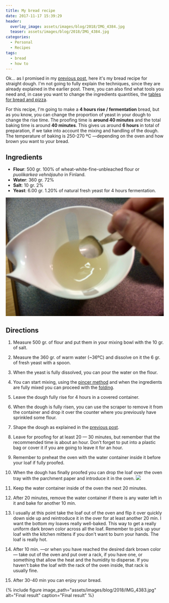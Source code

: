 ```yaml
---
title: My bread recipe
date: 2017-11-17 15:39:29
header:
  overlay_image: assets/images/blog/2018/IMG_4384.jpg
  teaser: assets/images/blog/2018/IMG_4384.jpg
categories:
  - Personal
  - Recipes
tags:
  - bread
  - how to
---
```

Ok… as I promised in my [previous post](https://luisspuerto.net/blog/2017/11/16/the-preliminaries-for-bread-and-pizza-making/), here it's my bread recipe for straight dough. I'm not going to fully explain the techniques, since they are already explained in the earlier post. There, you can also find what tools you need and, in case you want to change the ingredients quantities, the [tables for bread and pizza](https://luisspuerto.net/blog/2017/11/16/the-preliminaries-for-bread-and-pizza-making/#the-tables-of-bread-pizza).

For this recipe, I'm going to make a **4 hours rise / fermentation** bread, but as you know, you can change the proportion of yeast in your dough to change the rise time. The proofing time is **around 40 minutes** and the total baking time is around **40 minutes**. This gives us around **6 hours** in total of preparation, if we take into account the mixing and handling of the dough. The temperature of baking is 250-270 ºC —depending on the oven and how brown you want to your bread.

## Ingredients

* **Flour**: 500 gr. 100% of wheat-white-fine-unbleached flour or _puolikarkea vehnäjauho_ in Finland.
* **Water**: 360 gr. 72%
* **Salt**: 10 gr. 2%
* **Yeast**: 6.00 gr. 1.20% of natural fresh yeast for 4 hours fermentation.

![](/assets/images/blog/2018/IMG_4368.jpg)

## Directions

  1. Measure 500 gr. of flour and put them in your mixing bowl with the 10 gr. of salt.
  2. Measure the 360 gr. of warm water (~36ºC) and dissolve on it the 6 gr. of fresh yeast with a spoon.
  3. When the yeast is fully dissolved, you can pour the water on the flour.
  4. You can start mixing, using the [pincer method](https://luisspuerto.net/blog/2017/11/16/the-preliminaries-for-bread-and-pizza-making/#the-pincer-method) and when the ingredients are fully mixed you can proceed with the [folding](https://luisspuerto.net/blog/2017/11/16/the-preliminaries-for-bread-and-pizza-making/#the-folding).
  5. Leave the dough fully rise for 4 hours in a covered container.
  6. When the dough is fully risen, you can use the scraper to remove it from the container and drop it over the counter where you previously have sprinkled some flour.
  7. Shape the dough as explained in the [previous post](https://luisspuerto.net/blog/2017/11/16/the-preliminaries-for-bread-and-pizza-making/#shaping-and-proofing).
  8. Leave for proofing for at least 20 — 30 minutes, but remember that the recommended time is about an hour. Don't forget to put into a plastic bag or cover it if you are going to leave it for an hour.
  9. Remember to preheat the oven with the water container inside it before your loaf if fully proofed.
 10. When the dough has finally proofed you can drop the loaf over the oven tray with the parchment paper and introduce it in the oven.
      ![](https://i.imgur.com/GmfezME.jpg)

11. Keep the water container inside of the oven the next 20 minutes.
12. After 20 minutes, remove the water container if there is any water left in it and bake for another 10 min.
13. I usually at this point take the loaf out of the oven and flip it over quickly down side up and reintroduce it in the over for at least another 20 min. I want the bottom my loaves really well-baked. This way to get a really uniform dark brown color across all the loaf. Remember to pick up your loaf with the kitchen mittens if you don't want to burn your hands. The loaf is really hot.
14.  After 10 min. —or when you have reached the desired dark brown color— take out of the oven and put over a rack, if you have one, or something that allow the heat and the humidity to disperse. If you haven't bake the loaf with the rack of the oven inside, that rack is usually fine.
15. After 30-40 min you can enjoy your bread.

{% include figure image_path="assets/images/blog/2018/IMG_4383.jpg" alt="Final result" caption="Final result" %}
